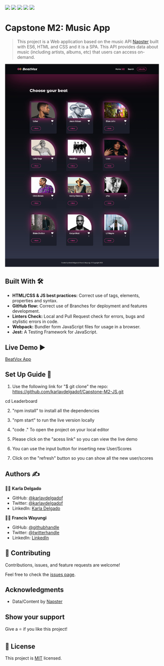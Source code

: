 ![](https://img.shields.io/badge/Microverse-blueviolet) ![](https://img.shields.io/badge/-HTML-orange) ![](https://img.shields.io/badge/-CSS-blue) ![](https://img.shields.io/badge/-JavaScript-yellow) ![](https://img.shields.io/badge/-webpack-ABC9FF)

# Capstone M2: Music App
> This project is a Web application based on the music API [Napster](https://developer.prod.napster.com/api/v2.2#images-apis) built with ES6, HTML and CSS and it is a SPA. This API provides data about music (including artists, albums, etc) that users can access on-demand.

![](./app-home.png)


## Built With :hammer_and_wrench: 

- **HTML/CSS & JS best practices:** Correct use of tags, elements, properties and syntax.
- **GitHub flow:**  Correct use of Branches for deployment and features development.
- **Linters Check:** Local and Pull Request check for errors, bugs and stylistic errors in code.
- **Webpack:** Bundler form JavaScript files for usage in a browser.
- **Jest:** A Testing Framework for JavaScript.

## Live Demo :arrow_forward:

[BeatVox App](https://karlavdelgadof.github.io/Capstone-M2-JS/dist)

## Set Up Guide :page_facing_up: 


1. Use the following link for "$ git clone" the repo: https://github.com/karlavdelgadof/Capstone-M2-JS.git

cd Leaderboard

2. "npm install" to install all the dependencies

3. "npm start" to run the live version locally

4. "code ." To open the project on your local editor

5. Please click on the "acess link" so you can view the live demo

6. You can use the input button for inserting new User/Scores

7. Click on the "refresh" button so you can show all the new user/scores

## Authors :writing_hand: 

:woman_technologist:  **Karla Delgado**

- GitHub: [@karlavdelgadof](https://github.com/karlavdelgadof)
- Twitter: [@karlavdelgadof](https://twitter.com/karlavdelgadof)
- LinkedIn: [Karla Delgado](https://www.linkedin.com/in/karla-delgado-613a32239/)

 :man_technologist: **Francis Wayungi**

- GitHub: [@githubhandle](https://github.com/wayungi)
- Twitter: [@twitterhandle](https://twitter.com/FrancisWayungi)
- LinkedIn: [LinkedIn](https://linkedin.com/in/francis-wayungi-3aa626231) 

## 🤝 Contributing

Contributions, issues, and feature requests are welcome!

Feel free to check the [issues page](../../issues/).

## Acknowledgments

- Data/Content by [Napster](https://developer.prod.napster.com/api/v2.2#images-apis)


## Show your support

Give a ⭐️ if you like this project!

## 📝 License

This project is [MIT](./MIT.md) licensed.


